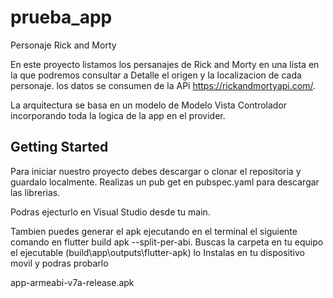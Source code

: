 # prueba_app

Personaje Rick and Morty

En este proyecto listamos los persanajes de Rick and Morty en una lista en la que podremos consultar a Detalle el origen y la localizacion de cada personaje. los datos se consumen de la APi https://rickandmortyapi.com/.

La arquitectura se basa en un modelo de Modelo Vista Controlador incorporando toda la logica de la app en el provider.

## Getting Started

Para iniciar nuestro proyecto debes descargar o clonar el repositoria y guardalo localmente.
Realizas un pub get en pubspec.yaml para descargar las librerias.

Podras ejecturlo en Visual Studio desde tu main.

Tambien puedes generar el apk ejecutando en el terminal el siguiente comando en flutter build apk --split-per-abi.
Buscas la carpeta en tu equipo el ejecutable (build\app\outputs\flutter-apk)
lo Instalas en tu dispositivo movil y podras probarlo

app-armeabi-v7a-release.apk


